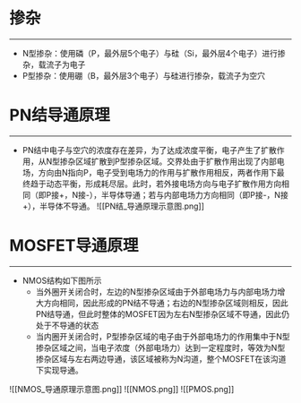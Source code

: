 # 掺杂
---
- N型掺杂：使用磷（P，最外层5个电子）与硅（Si，最外层4个电子）进行掺杂，载流子为电子
- P型掺杂：使用硼（B，最外层3个电子）与硅进行掺杂，载流子为空穴

# PN结导通原理
---
- PN结中电子与空穴的浓度存在差异，为了达成浓度平衡，电子产生了扩散作用，从N型掺杂区域扩散到P型掺杂区域。交界处由于扩散作用出现了内部电场，方向由N指向P，电子受到电场力的作用与扩散作用相反，两者作用下最终趋于动态平衡，形成耗尽层。此时，若外接电场方向与电子扩散作用方向相同（即P接+，N接-），半导体导通；若与内部电场力方向相同（即P接-，N接+），半导体不导通。
![[PN结_导通原理示意图.png]]
# MOSFET导通原理
---
- NMOS结构如下图所示
	- 当外圈开关闭合时，左边的N型掺杂区域由于外部电场力与内部电场力增大方向相同，因此形成的PN结不导通；右边的N型掺杂区域则相反，因此PN结导通，但此时整体的MOSFET因为左右N型掺杂区域不导通，因此仍处于不导通的状态
	- 当内圈开关闭合时，P型掺杂区域的电子由于外部电场力的作用集中于N型掺杂区域之间，当电子浓度（外部电场力）达到一定程度时，等效为N型掺杂区域与左右两边导通，该区域被称为N沟道，整个MOSFET在该沟道下实现导通。

![[NMOS_导通原理示意图.png]]
![[NMOS.png]]
![[PMOS.png]]
